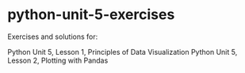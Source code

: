 # python-unit-5-exercises

Exercises and solutions for:

Python Unit 5, Lesson 1, Principles of Data Visualization
Python Unit 5, Lesson 2, Plotting with Pandas
